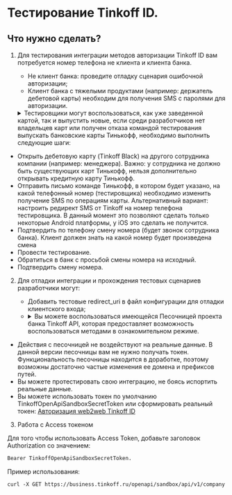 # Тестирование Tinkoff ID.

## Что нужно сделать?


1. Для тестирования интеграции методов авторизации Tinkoff ID вам потребуется номер телефона не клиента и клиента банка.

    - Не клиент банка: проведите отладку сценария ошибочной авторизации;
    - Клиент банка с тяжелыми продуктами (например: держатель дебетовой карты) необходим для получения SMS с паролями для авторизации.
    <details><summary>Тестировщики могут воспользоваться, как уже заведенной картой, так и выпустить новые, если среди разработчиков нет владельцев карт или получен отказа командой тестирования выпускать банковские карты Тинькофф, необходимо выполнить следующие шаги:</summary>
- Открыть дебетовую карту (Tinkoff Black) на другого сотрудника компании (например: менеджера). 
Важно: у сотрудника не должно быть существующих карт Тинькофф, нельзя дополнительно открывать кредитную карту Тинькофф.
- Отправить письмо команде Тинькофф, в котором будет указано, на какой телефонный номер (тестировщика) необходимо изменить получение SMS по операциям карты. 
Альтернативный вариант: настроить редирект SMS от Tinkoff на номер телефона тестировщика. В данный момент это позволяют сделать только некоторые Android платформы, у iOS это сделать не получится.
- Подтвердить по телефону смену номера (будет звонок сотрудника банка). Клиент должен знать на какой номер будет произведена смена
- Провести тестирование.
- Обратиться в банк с просьбой смены номера на исходный.
- Подтвердить смену номера.
</details>


2. Для отладки интеграции и прохождения тестовых сценариев разработчики могут:

    - Добавить тестовые redirect_uri в файл конфигурации для отладки клиентского входа;
    - <details><summary>Вы можете воспользоваться имеющейся Песочницей проекта банка Tinkoff API, которая предоставляет возможность воспользоваться методами в ознакомительном режиме.</summary>
- Действия с песочницей не воздействуют на реальные данные. В данной версии песочницы вам не нужно получать токен. Функциональность песочницы находится в доработке, поэтому возможны достаточно частые изменения ее домена и префиксов путей. 
- Вы можете протестировать свою интеграцию, не боясь испортить реальные данные.
- Вы можете использовать токен по умолчанию TinkoffOpenApiSandboxSecretToken или сформировать реальный токен: [Авторизация web2web Tinkoff ID](https://tinkoff.github.io/tinkoff-id/w2w/)
</details>

3. Работа с Access токеном

Для того чтобы использовать Access Token, добавьте заголовок Authorization со значением:
```html
Bearer TinkoffOpenApiSandboxSecretToken.
```
Пример использования:
```html
curl -X GET https://business.tinkoff.ru/openapi/sandbox/api/v1/company -H 'Authorization: Bearer TinkoffOpenApiSandboxSecretToken' -H 'Content-Type: application/json'
```